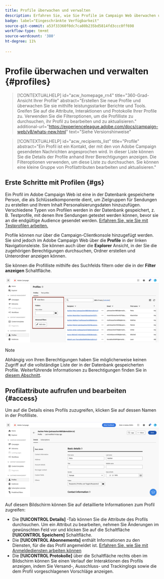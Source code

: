 ```yaml
---
title: Profile überwachen und verwalten
description: Erfahren Sie, wie Sie Profile im Campaign Web überwachen und verwalten.
badge: label="Eingeschränkte Verfügbarkeit"
source-git-commit: a53f33360f0dc7ca80b235bd5814fd3ccc0ff698
workflow-type: tm+mt
source-wordcount: '380'
ht-degree: 11%

---
```


# Profile überwachen und verwalten {#profiles}

>[!CONTEXTUALHELP]
>id="acw_homepage_rn4"
>title="360-Grad-Ansicht Ihrer Profile"
>abstract="Erstellen Sie neue Profile und überwachen Sie sie mithilfe leistungsstarker Berichte und Tools. Greifen Sie auf die Attribute, Interaktionen und Protokolle Ihrer Profile zu. Verwenden Sie die Filteroptionen, um die Profilliste zu durchsuchen, ihr Profil zu bearbeiten und zu aktualisieren."
>additional-url="https://experienceleague.adobe.com/docs/campaign-web/v8/whats-new.html" text="Siehe Versionshinweise"

>[!CONTEXTUALHELP]
>id="acw_recipients_list"
>title="Profile"
>abstract="Ein Profil ist ein Kontakt, der mit den von Adobe Campaign gesendeten Nachrichten angesprochen wird. In dieser Liste können Sie die Details der Profile anhand Ihrer Berechtigungen anzeigen. Die Filteroptionen verwenden, um diese Liste zu durchsuchen. Sie können eine kleine Gruppe von Profilattributen bearbeiten und aktualisieren."

## Erste Schritte mit Profilen {#gs}

Ein Profil im Adobe Campaign Web ist eine in der Datenbank gespeicherte Person, die als Schlüsselkomponente dient, um Zielgruppen für Sendungen zu erstellen und Ihrem Inhalt Personalisierungsdaten hinzuzufügen. Verschiedene Typen von Profilen werden in der Datenbank gespeichert, z. B. Testprofile, mit denen Ihre Sendungen getestet werden können, bevor sie an die endgültige Audience gesendet werden. [Erfahren Sie, wie Sie mit Testprofilen arbeiten.](test-profiles.md)

Profile können nur über die Campaign-Clientkonsole hinzugefügt werden. Sie sind jedoch im Adobe Campaign Web über die **Profile** in der linken Navigationsleiste. Sie können auch über die **Explorer** Ansicht, in der Sie die zugehörigen Berechtigungen durchsuchen, Ordner erstellen und Unterordner anzeigen können.

Sie können die Profilliste mithilfe des Suchfelds filtern oder die in der **Filter anzeigen** Schaltfläche.

![](assets/profiles-list.png)

>[!NOTE]
>
>Abhängig von Ihren Berechtigungen haben Sie möglicherweise keinen Zugriff auf die vollständige Liste der in der Datenbank gespeicherten Profile. Weiterführende Informationen zu Berechtigungen finden Sie in [diesem Abschnitt](../get-started/permissions.md).

## Profilattribute aufrufen und bearbeiten {#access}

Um auf die Details eines Profils zuzugreifen, klicken Sie auf dessen Namen in der Profilliste.

![](assets/profiles-details.png)

Auf diesem Bildschirm können Sie auf detaillierte Informationen zum Profil zugreifen:

* Die **[!UICONTROL Details]** -Tab können Sie die Attribute des Profils durchsuchen. Um ein Attribut zu bearbeiten, nehmen Sie Änderungen im gewünschten Feld vor und klicken Sie auf die Schaltfläche **[!UICONTROL Speichern]** Schaltfläche.
* Die **[!UICONTROL Abonnements]** enthält Informationen zu den Diensten, für die das Profil angemeldet ist. [Erfahren Sie, wie Sie mit Anmeldediensten arbeiten können](manage-services.md)
* Die **[!UICONTROL Protokolle]** über die Schaltfläche rechts oben im Bildschirm können Sie einen Verlauf der Interaktionen des Profils anzeigen, indem Sie Versand-, Ausschluss- und Trackinglogs sowie die dem Profil vorgeschlagenen Vorschläge anzeigen.
